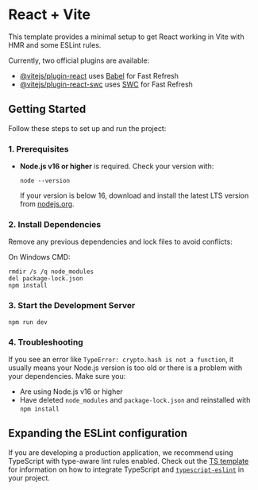 # React + Vite

This template provides a minimal setup to get React working in Vite with HMR and some ESLint rules.

Currently, two official plugins are available:

- [@vitejs/plugin-react](https://github.com/vitejs/vite-plugin-react/blob/main/packages/plugin-react) uses [Babel](https://babeljs.io/) for Fast Refresh
- [@vitejs/plugin-react-swc](https://github.com/vitejs/vite-plugin-react/blob/main/packages/plugin-react-swc) uses [SWC](https://swc.rs/) for Fast Refresh

## Getting Started

Follow these steps to set up and run the project:

### 1. Prerequisites
- **Node.js v16 or higher** is required. Check your version with:
  ```
  node --version
  ```
  If your version is below 16, download and install the latest LTS version from [nodejs.org](https://nodejs.org/).

### 2. Install Dependencies
Remove any previous dependencies and lock files to avoid conflicts:

On Windows CMD:
```
rmdir /s /q node_modules
del package-lock.json
npm install
```

### 3. Start the Development Server
```
npm run dev
```

### 4. Troubleshooting
If you see an error like `TypeError: crypto.hash is not a function`, it usually means your Node.js version is too old or there is a problem with your dependencies. Make sure you:
- Are using Node.js v16 or higher
- Have deleted `node_modules` and `package-lock.json` and reinstalled with `npm install`

## Expanding the ESLint configuration

If you are developing a production application, we recommend using TypeScript with type-aware lint rules enabled. Check out the [TS template](https://github.com/vitejs/vite/tree/main/packages/create-vite/template-react-ts) for information on how to integrate TypeScript and [`typescript-eslint`](https://typescript-eslint.io) in your project.

